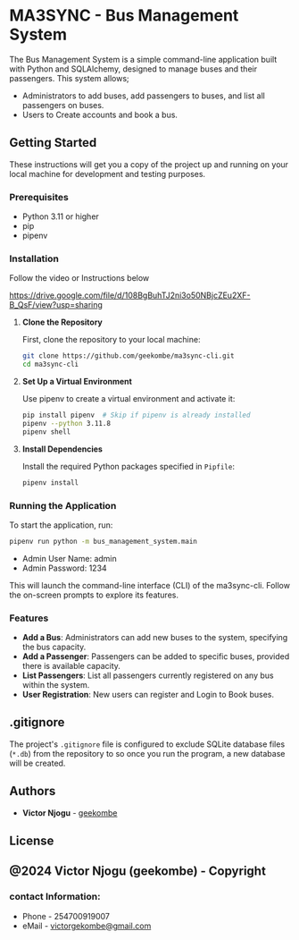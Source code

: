 
# MA3SYNC -  Bus Management System

The Bus Management System is a simple command-line application built with Python and SQLAlchemy, designed to manage buses and their passengers. This system allows;
- Administrators to add buses, add passengers to buses, and list all passengers on buses.
- Users to Create accounts and book a bus.



## Getting Started

These instructions will get you a copy of the project up and running on your local machine for development and testing purposes.

### Prerequisites

- Python 3.11 or higher
- pip
- pipenv

### Installation

   Follow the video or Instructions below

   https://drive.google.com/file/d/108BgBuhTJ2ni3o50NBjcZEu2XF-B_QsF/view?usp=sharing

1. **Clone the Repository**

   First, clone the repository to your local machine:

   ```bash
   git clone https://github.com/geekombe/ma3sync-cli.git
   cd ma3sync-cli
   ```

2. **Set Up a Virtual Environment**

   Use pipenv to create a virtual environment and activate it:

   ```bash
   pip install pipenv  # Skip if pipenv is already installed
   pipenv --python 3.11.8
   pipenv shell
   ```

3. **Install Dependencies**

   Install the required Python packages specified in `Pipfile`:

   ```bash
   pipenv install
   ```

### Running the Application

To start the application, run:

```bash
pipenv run python -m bus_management_system.main
```
- Admin User Name: admin
- Admin Password: 1234


This will launch the command-line interface (CLI) of the ma3sync-cli. Follow the on-screen prompts to explore its features.

### Features

- **Add a Bus**: Administrators can add new buses to the system, specifying the bus capacity.
- **Add a Passenger**: Passengers can be added to specific buses, provided there is available capacity.
- **List Passengers**: List all passengers currently registered on any bus within the system.
- **User Registration**: New users can register and Login to Book buses.


## .gitignore

The project's `.gitignore` file is configured to exclude SQLite database files (`*.db`) from the repository to so once you run the program, a new database will be created.

## Authors

- **Victor Njogu** - [geekombe](https://github.com/geekombe)


## License
@2024 Victor Njogu (geekombe) - Copyright
---


### contact Information:
- Phone - 254700919007
- eMail - victorgekombe@gmail.com
